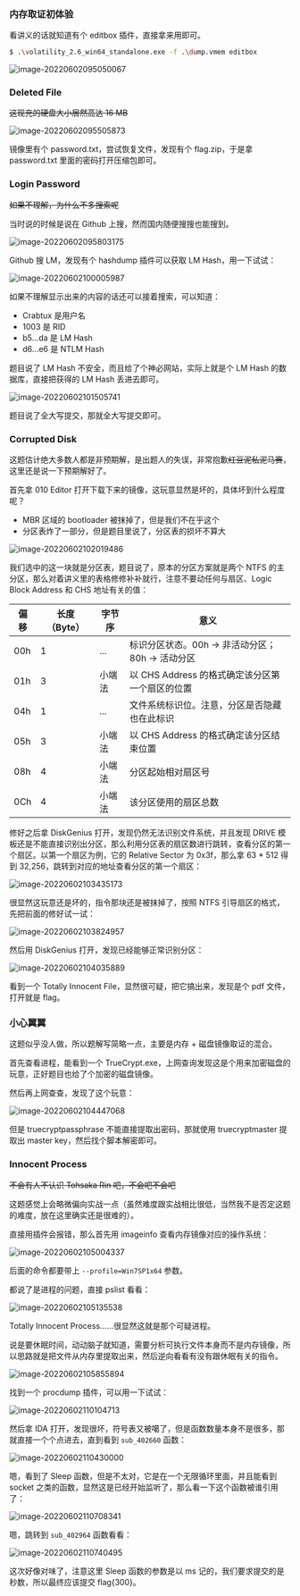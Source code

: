 ### 内存取证初体验

看讲义的话就知道有个 editbox 插件，直接拿来用即可。

```bash
$ .\volatility_2.6_win64_standalone.exe -f .\dump.vmem editbox
```

![image-20220602095050067](image-20220602095050067.png)



### Deleted File

~~这现充的硬盘大小居然高达 16 MB~~

![image-20220602095505873](image-20220602095505873.png)

镜像里有个 password.txt，尝试恢复文件，发现有个 flag.zip，于是拿 password.txt 里面的密码打开压缩包即可。



### Login Password

~~如果不理解，为什么不多搜索呢~~

当时说的时候是说在 Github 上搜，然而国内随便搜搜也能搜到。

![image-20220602095803175](image-20220602095803175.png)

Github 搜 LM，发现有个 hashdump 插件可以获取 LM Hash，用一下试试：

![image-20220602100005987](image-20220602100005987.png)

如果不理解显示出来的内容的话还可以接着搜索，可以知道：

- Crabtux 是用户名
- 1003 是 RID
- b5...da 是 LM Hash
- d6...e6 是 NTLM Hash

题目说了 LM Hash 不安全，而且给了个神必网站，实际上就是个 LM Hash 的数据库，直接把获得的 LM Hash 丢进去即可。

![image-20220602101505741](image-20220602101505741.png)

题目说了全大写提交，那就全大写提交即可。



### Corrupted Disk

这题估计绝大多数人都是非预期解，是出题人的失误，非常抱歉~~红豆泥私泥马赛~~，这里还是说一下预期解好了。

首先拿 010 Editor 打开下载下来的镜像，这玩意显然是坏的，具体坏到什么程度呢？

- MBR 区域的 bootloader 被抹掉了，但是我们不在乎这个
- 分区表炸了一部分，但是题目里说了，分区表的损坏不算大

![image-20220602102019486](image-20220602102019486.png)

我们选中的这一块就是分区表，题目说了，原本的分区方案就是两个 NTFS 的主分区，那么对着讲义里的表格修修补补就行，注意不要动任何与扇区、Logic Block Address 和 CHS 地址有关的值：

| 偏移 | 长度（Byte） | 字节序 | 意义                                             |
| ---- | ------------ | ------ | ------------------------------------------------ |
| 00h  | 1            | ...    | 标识分区状态。00h -> 非活动分区；80h -> 活动分区 |
| 01h  | 3            | 小端法 | 以 CHS Address 的格式确定该分区第一个扇区的位置  |
| 04h  | 1            | ...    | 文件系统标识位。注意，分区是否隐藏也在此标识     |
| 05h  | 3            | 小端法 | 以 CHS Address 的格式确定该分区结束位置          |
| 08h  | 4            | 小端法 | 分区起始相对扇区号                               |
| 0Ch  | 4            | 小端法 | 该分区使用的扇区总数                             |

修好之后拿 DiskGenius 打开，发现仍然无法识别文件系统，并且发现 DRIVE 模板还是不能直接识别出分区，那么利用分区表的扇区数进行跳转，查看分区的第一个扇区。以第一个扇区为例，它的 Relative Sector 为 0x3f，那么拿 63 * 512 得到 32,256，跳转到对应的地址查看分区的第一个扇区：

![image-20220602103435173](image-20220602103435173.png)

很显然这玩意还是坏的，指令那块还是被抹掉了，按照 NTFS 引导扇区的格式，先把前面的修好试一试：

![image-20220602103824957](image-20220602103824957.png)

然后用 DiskGenius 打开，发现已经能够正常识别分区：

![image-20220602104035889](image-20220602104035889.png)

看到一个 Totally Innocent File，显然很可疑，把它搞出来，发现是个 pdf 文件，打开就是 flag。



### 小心翼翼

这题似乎没人做，所以题解写简略一点，主要是内存 + 磁盘镜像取证的混合。

首先查看进程，能看到一个 TrueCrypt.exe，上网查询发现这是个用来加密磁盘的玩意，正好题目也给了个加密的磁盘镜像。

然后再上网查查，发现了这个玩意：

![image-20220602104447068](image-20220602104447068.png)

但是 truecryptpassphrase 不能直接提取出密码，那就使用 truecryptmaster 提取出 master key，然后找个脚本解密即可。



### Innocent Process

~~不会有人不认识 Tohsaka Rin 吧，不会吧不会吧~~

这题感觉上会略微偏向实战一点（虽然难度跟实战相比很低，当然我不是否定这题的难度，放在这里确实还是很难的）。

直接用插件会报错，那么首先用 imageinfo 查看内存镜像对应的操作系统：

![image-20220602105004337](image-20220602105004337.png)

后面的命令都要带上 `--profile=Win7SP1x64` 参数。

都说了是进程的问题，直接 pslist 看看：

![image-20220602105135538](image-20220602105135538.png)

Totally Innocent Process……很显然这就是那个可疑进程。

说是要休眠时间，动动脑子就知道，需要分析可执行文件本身而不是内存镜像，所以思路就是把文件从内存里提取出来，然后逆向看看有没有跟休眠有关的指令。

![image-20220602105855894](image-20220602105855894.png)

找到一个 procdump 插件，可以用一下试试：

![image-20220602110104713](image-20220602110104713.png)

然后拿 IDA 打开，发现很坏，符号表又被噶了，但是函数数量本身不是很多，那就直接一个个点进去，直到看到 `sub_402660` 函数：

![image-20220602110430000](image-20220602110430000.png)

嗯，看到了 Sleep 函数，但是不太对，它是在一个无限循环里面，并且能看到 socket 之类的函数，显然这是已经开始监听了，那么看一下这个函数被谁引用了：

![image-20220602110708341](image-20220602110708341.png)

嗯，跳转到 `sub_402964` 函数看看：

![image-20220602110740495](image-20220602110740495.png)

这次好像对味了，注意这里 Sleep 函数的参数是以 ms 记的，我们要求提交的是秒数，所以最终应该提交 flag{300}。
